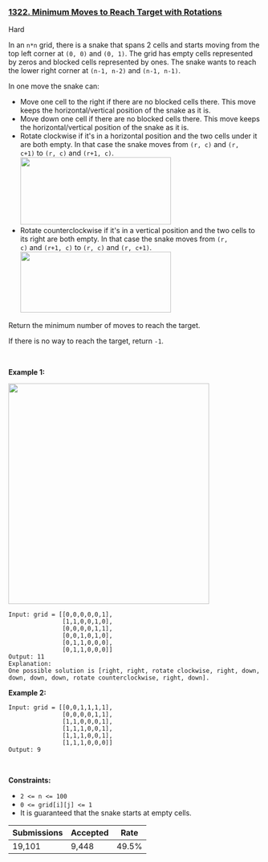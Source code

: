 ### [1322. Minimum Moves to Reach Target with Rotations](https://leetcode.com/problems/minimum-moves-to-reach-target-with-rotations/description/)

Hard

In an `` n*n `` grid, there is a snake that spans 2 cells and starts moving from the top left corner at `` (0, 0) `` and `` (0, 1) ``. The grid has empty cells represented by zeros and blocked cells represented by ones. The snake wants to reach the lower right corner at `` (n-1, n-2) `` and `` (n-1, n-1) ``.

In one move the snake can:

<ul><li>Move one cell to the right if there are no blocked cells there. This move keeps the horizontal/vertical position of the snake as it is.</li><li>Move down one cell if there are no blocked cells there. This move keeps the horizontal/vertical position of the snake as it is.</li><li>Rotate clockwise if it's in a horizontal position and the two cells under it are both empty. In that case the snake moves from <code>(r, c)</code> and <code>(r, c+1)</code> to <code>(r, c)</code> and <code>(r+1, c)</code>.<br/>
<img alt="" src="https://assets.leetcode.com/uploads/2019/09/24/image-2.png" style="width: 300px; height: 134px;"/></li><li>Rotate counterclockwise if it's in a vertical position and the two cells to its right are both empty. In that case the snake moves from <code>(r, c)</code> and <code>(r+1, c)</code> to <code>(r, c)</code> and <code>(r, c+1)</code>.<br/>
<img alt="" src="https://assets.leetcode.com/uploads/2019/09/24/image-1.png" style="width: 300px; height: 121px;"/></li></ul>

Return the minimum number of moves to reach the target.

If there is no way to reach the target, return `` -1 ``.

 

<strong class="example">Example 1:</strong>

<strong><img alt="" src="https://assets.leetcode.com/uploads/2019/09/24/image.png" style="width: 400px; height: 439px;"/></strong>

```
Input: grid = [[0,0,0,0,0,1],
               [1,1,0,0,1,0],
               [0,0,0,0,1,1],
               [0,0,1,0,1,0],
               [0,1,1,0,0,0],
               [0,1,1,0,0,0]]
Output: 11
Explanation:
One possible solution is [right, right, rotate clockwise, right, down, down, down, down, rotate counterclockwise, right, down].
```

<strong class="example">Example 2:</strong>

```
Input: grid = [[0,0,1,1,1,1],
               [0,0,0,0,1,1],
               [1,1,0,0,0,1],
               [1,1,1,0,0,1],
               [1,1,1,0,0,1],
               [1,1,1,0,0,0]]
Output: 9
```

 

__Constraints:__

*   `` 2 <= n <= 100 ``
*   `` 0 <= grid[i][j] <= 1 ``
*   It is guaranteed that the snake starts at empty cells.

| Submissions    | Accepted     | Rate   |
| -------------- | ------------ | ------ |
| 19,101 | 9,448 | 49.5% |